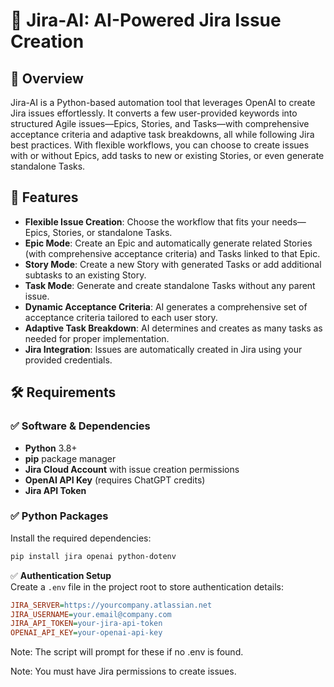 # 🚀 Jira-AI: AI-Powered Jira Issue Creation

## 📌 Overview
Jira-AI is a Python-based automation tool that leverages OpenAI to create Jira issues effortlessly. It converts a few user-provided keywords into structured Agile issues—Epics, Stories, and Tasks—with comprehensive acceptance criteria and adaptive task breakdowns, all while following Jira best practices. With flexible workflows, you can choose to create issues with or without Epics, add tasks to new or existing Stories, or even generate standalone Tasks.

## 🔹 Features
- **Flexible Issue Creation**: Choose the workflow that fits your needs—Epics, Stories, or standalone Tasks.
- **Epic Mode**: Create an Epic and automatically generate related Stories (with comprehensive acceptance criteria) and Tasks linked to that Epic.
- **Story Mode**: Create a new Story with generated Tasks or add additional subtasks to an existing Story.
- **Task Mode**: Generate and create standalone Tasks without any parent issue.
- **Dynamic Acceptance Criteria**: AI generates a comprehensive set of acceptance criteria tailored to each user story.
- **Adaptive Task Breakdown**: AI determines and creates as many tasks as needed for proper implementation.
- **Jira Integration**: Issues are automatically created in Jira using your provided credentials.

## 🛠️ Requirements
### ✅ Software & Dependencies
- **Python** 3.8+
- **pip** package manager
- **Jira Cloud Account** with issue creation permissions
- **OpenAI API Key** (requires ChatGPT credits)
- **Jira API Token**

### ✅ Python Packages
Install the required dependencies:
```sh
pip install jira openai python-dotenv
```
✅ **Authentication Setup**  
Create a `.env` file in the project root to store authentication details:

```ini
JIRA_SERVER=https://yourcompany.atlassian.net
JIRA_USERNAME=your.email@company.com
JIRA_API_TOKEN=your-jira-api-token
OPENAI_API_KEY=your-openai-api-key
```
Note: The script will prompt for these if no .env is found.

Note: You must have Jira permissions to create issues.